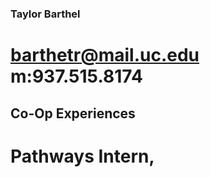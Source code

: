 ### Taylor Barthel
# barthetr@mail.uc.edu m:937.515.8174

## Co-Op Experiences
# **Pathways Intern**, 
